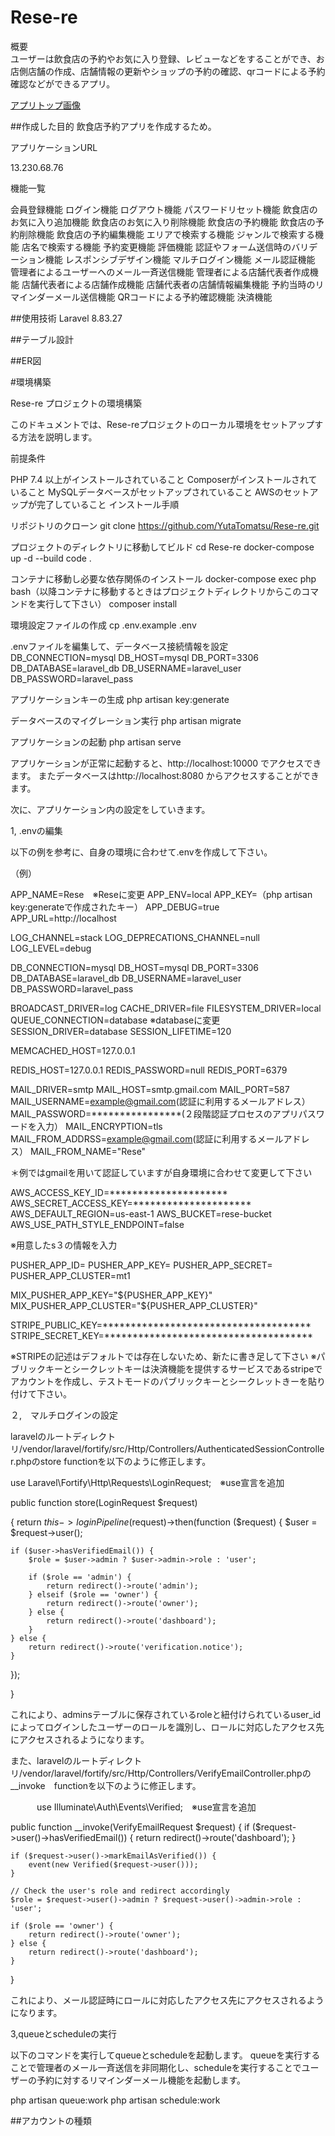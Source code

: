 # Rese-re  
概要  
ユーザーは飲食店の予約やお気に入り登録、レビューなどをすることができ、お店側店舗の作成、店舗情報の更新やショップの予約の確認、qrコードによる予約確認などができるアプリ。

[アプリトップ画像](https://github.com/YutaTomatsu/Rese-re/blob/main/Readme%E7%94%A8%E7%94%BB%E5%83%8F/%E3%82%A2%E3%83%97%E3%83%AA%E3%83%88%E3%83%83%E3%83%97%E7%94%BB%E5%83%8F.png)

##作成した目的 飲食店予約アプリを作成するため。

アプリケーションURL

13.230.68.76

機能一覧

会員登録機能 ログイン機能 ログアウト機能 パスワードリセット機能 飲食店のお気に入り追加機能 飲食店のお気に入り削除機能 飲食店の予約機能 飲食店の予約削除機能 飲食店の予約編集機能 エリアで検索する機能 ジャンルで検索する機能 店名で検索する機能 予約変更機能 評価機能 認証やフォーム送信時のバリデーション機能 レスポンシブデザイン機能 マルチログイン機能 メール認証機能 管理者によるユーザーへのメール一斉送信機能 管理者による店舗代表者作成機能 店舗代表者による店舗作成機能 店舗代表者の店舗情報編集機能 予約当時のリマインダーメール送信機能 QRコードによる予約確認機能 決済機能

##使用技術 Laravel 8.83.27

##テーブル設計

##ER図

#環境構築

Rese-re プロジェクトの環境構築

このドキュメントでは、Rese-reプロジェクトのローカル環境をセットアップする方法を説明します。

前提条件

PHP 7.4 以上がインストールされていること
Composerがインストールされていること
MySQLデータベースがセットアップされていること
AWSのセットアップが完了していること
インストール手順

リポジトリのクローン
git clone https://github.com/YutaTomatsu/Rese-re.git

プロジェクトのディレクトリに移動してビルド
cd Rese-re docker-compose up -d --build code .

コンテナに移動し必要な依存関係のインストール
docker-compose exec php bash（以降コンテナに移動するときはプロジェクトディレクトリからこのコマンドを実行して下さい） composer install

環境設定ファイルの作成
cp .env.example .env

.envファイルを編集して、データベース接続情報を設定
DB_CONNECTION=mysql DB_HOST=mysql DB_PORT=3306 DB_DATABASE=laravel_db DB_USERNAME=laravel_user DB_PASSWORD=laravel_pass

アプリケーションキーの生成
php artisan key:generate

データベースのマイグレーション実行
php artisan migrate

アプリケーションの起動
php artisan serve

アプリケーションが正常に起動すると、http://localhost:10000 でアクセスできます。 またデータベースはhttp://localhost:8080 からアクセスすることができます。

次に、アプリケーション内の設定をしていきます。

1, .envの編集

以下の例を参考に、自身の環境に合わせて.envを作成して下さい。

（例）

APP_NAME=Rese　※Reseに変更 APP_ENV=local APP_KEY=（php artisan key:generateで作成されたキー） APP_DEBUG=true APP_URL=http://localhost

LOG_CHANNEL=stack LOG_DEPRECATIONS_CHANNEL=null LOG_LEVEL=debug

DB_CONNECTION=mysql DB_HOST=mysql DB_PORT=3306 DB_DATABASE=laravel_db DB_USERNAME=laravel_user DB_PASSWORD=laravel_pass

BROADCAST_DRIVER=log CACHE_DRIVER=file FILESYSTEM_DRIVER=local QUEUE_CONNECTION=database ※databaseに変更 SESSION_DRIVER=database SESSION_LIFETIME=120

MEMCACHED_HOST=127.0.0.1

REDIS_HOST=127.0.0.1 REDIS_PASSWORD=null REDIS_PORT=6379

MAIL_DRIVER=smtp MAIL_HOST=smtp.gmail.com MAIL_PORT=587 MAIL_USERNAME=example@gmail.com(認証に利用するメールアドレス） MAIL_PASSWORD=****************(２段階認証プロセスのアプリパスワードを入力） MAIL_ENCRYPTION=tls MAIL_FROM_ADDRSS=example@gmail.com(認証に利用するメールアドレス） MAIL_FROM_NAME="Rese"

＊例ではgmailを用いて認証していますが自身環境に合わせて変更して下さい

AWS_ACCESS_KEY_ID=********************* AWS_SECRET_ACCESS_KEY=********************* AWS_DEFAULT_REGION=us-east-1 AWS_BUCKET=rese-bucket AWS_USE_PATH_STYLE_ENDPOINT=false

※用意したs３の情報を入力

PUSHER_APP_ID= PUSHER_APP_KEY= PUSHER_APP_SECRET= PUSHER_APP_CLUSTER=mt1

MIX_PUSHER_APP_KEY="${PUSHER_APP_KEY}" MIX_PUSHER_APP_CLUSTER="${PUSHER_APP_CLUSTER}"

STRIPE_PUBLIC_KEY=************************************* STRIPE_SECRET_KEY=*************************************

※STRIPEの記述はデフォルトでは存在しないため、新たに書き足して下さい ※パブリックキーとシークレットキーは決済機能を提供するサービスであるstripeでアカウントを作成し、テストモードのパブリックキーとシークレットきーを貼り付けて下さい。

２,　マルチログインの設定

laravelのルートディレクトリ/vendor/laravel/fortify/src/Http/Controllers/AuthenticatedSessionController.phpのstore functionを以下のように修正します。

use Laravel\Fortify\Http\Requests\LoginRequest;　※use宣言を追加

public function store(LoginRequest $request)
 
{ return $this->loginPipeline($request)->then(function ($request) { $user = $request->user();

    if ($user->hasVerifiedEmail()) {
        $role = $user->admin ? $user->admin->role : 'user';

        if ($role == 'admin') {
            return redirect()->route('admin');
        } elseif ($role == 'owner') {
            return redirect()->route('owner');
        } else {
            return redirect()->route('dashboard');
        }
    } else {
        return redirect()->route('verification.notice');
    }
});
 
}

これにより、adminsテーブルに保存されているroleと紐付けられているuser_idによってログインしたユーザーのロールを識別し、ロールに対応したアクセス先にアクセスされるようになります。

また、laravelのルートディレクトリ/vendor/laravel/fortify/src/Http/Controllers/VerifyEmailController.phpの__invoke　functionを以下のように修正します。

　　　use Illuminate\Auth\Events\Verified;　※use宣言を追加

public function __invoke(VerifyEmailRequest $request)
{
    if ($request->user()->hasVerifiedEmail()) {
        return redirect()->route('dashboard');
    }

    if ($request->user()->markEmailAsVerified()) {
        event(new Verified($request->user()));
    }

    // Check the user's role and redirect accordingly
    $role = $request->user()->admin ? $request->user()->admin->role : 'user';

    if ($role == 'owner') {
        return redirect()->route('owner');
    } else {
        return redirect()->route('dashboard');
    }
}
 
これにより、メール認証時にロールに対応したアクセス先にアクセスされるようになります。

3,queueとscheduleの実行

以下のコマンドを実行してqueueとscheduleを起動します。 queueを実行することで管理者のメール一斉送信を非同期化し、scheduleを実行することでユーザーの予約に対するリマインダーメール機能を起動します。

php artisan queue:work php artisan schedule:work

##アカウントの種類
